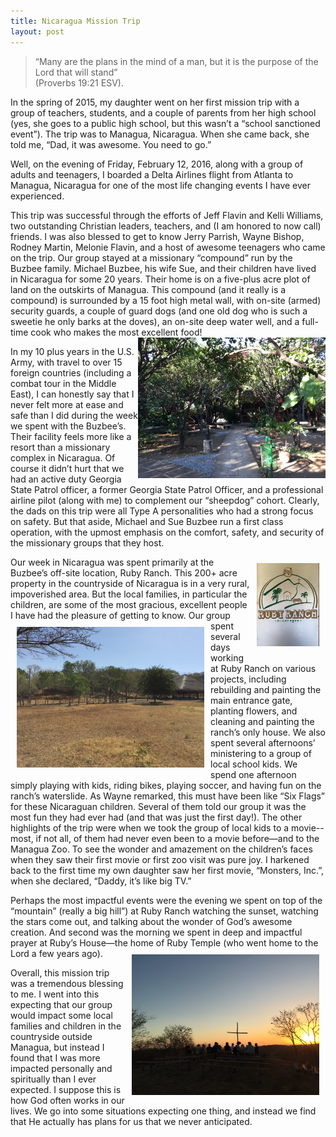 ```yaml
---
title: Nicaragua Mission Trip
layout: post
---
```

<blockquote>“Many are the plans in the mind of a man, but it is the purpose of the Lord that will stand”<br> (Proverbs 19:21 ESV).</blockquote>

In the spring of 2015, my daughter went on her first mission trip with a group of teachers, students, and a couple of parents from her high school (yes, she goes to a public high school, but this wasn’t a “school sanctioned event”). The trip was to Managua, Nicaragua. When she came back, she told me, “Dad, it was awesome. You need to go.”

Well, on the evening of Friday, February 12, 2016, along with a group of adults and teenagers, I boarded a Delta Airlines flight from Atlanta to Managua, Nicaragua for one of the most life changing events I have ever experienced.

This trip was successful through the efforts of Jeff Flavin and Kelli Williams, two outstanding Christian leaders, teachers, and (I am honored to now call) friends. I was also blessed to get to know Jerry Parrish, Wayne Bishop, Rodney Martin, Melonie Flavin, and a host of awesome teenagers who came on the trip. Our group stayed at a missionary “compound” run by the Buzbee family. Michael Buzbee, his wife Sue, and their children have lived in Nicaragua for some 20 years. Their home is on a five-plus acre plot of land on the outskirts of Managua. This compound (and it really is a compound) is surrounded by a 15 foot high metal wall, with on-site (armed) security guards, a couple of guard dogs (and one old dog who is such a sweetie he only barks at the doves), an on-site deep water well, and a full-time cook who makes the most excellent food!
<a href="/images/IMG_1422.jpg" target="_blank"><img src="/images/IMG_1422.jpg" width="300" align="right"></a>

In my 10 plus years in the U.S. Army, with travel to over 15 foreign countries (including a combat tour in the Middle East), I can honestly say that I never felt more at ease and safe than I did during the week we spent with the Buzbee’s. Their facility feels more like a resort than a missionary complex in Nicaragua. Of course it didn’t hurt that we had an active duty Georgia State Patrol officer, a former Georgia State Patrol Officer, and a professional airline pilot (along with me) to complement our “sheepdog” cohort. Clearly, the dads on this trip were all Type A personalities who had a strong focus on safety. But that aside, Michael and Sue Buzbee run a first class operation, with the upmost emphasis on the comfort, safety, and security of the missionary groups that they host.

<img src="/images/RR_logo.jpg" width="100" align="right" hspace="10" vspace="10">Our week in Nicaragua was spent primarily at the Buzbee’s off-site location, Ruby Ranch. This 200+ acre property in the countryside of Nicaragua is in a very rural, impoverished area. But the local families, in particular the children, are some of the most gracious, excellent people I have had the pleasure of getting to know. <a href="/images/IMG_1847.jpg" target="_blank"><img src="/images/IMG_1847.jpg" width="300" align="left" hspace="10" vspace="10"></a> Our group spent several days working at Ruby Ranch on various projects, including rebuilding and painting the main entrance gate, planting flowers, and cleaning and painting the ranch’s only house. We also spent several afternoons’ ministering to a group of local school kids. We spend one afternoon simply playing with kids, riding bikes, playing soccer, and having fun on the ranch’s waterslide. As Wayne remarked, this must have been like “Six Flags” for these Nicaraguan children. Several of them told our group it was the most fun they had ever had (and that was just the first day!). The other highlights of the trip were when we took the group of local kids to a movie--most, if not all, of them had never even been to a movie before—and to the Managua Zoo. To see the wonder and amazement on the children’s faces when they saw their first movie or first zoo visit was pure joy. I harkened back to the first time my own daughter saw her first movie, “Monsters, Inc.”, when she declared, “Daddy, it’s like big TV.”

Perhaps the most impactful events were the evening we spent on top of the “mountain” (really a big hill”) at Ruby Ranch watching the sunset, watching the stars come out, and talking about the wonder of God’s awesome creation. And second was the morning we spent in deep and impactful prayer at Ruby’s House—the home of Ruby Temple (who went home to the Lord a few years ago).<a href="/images/IMG_1565.jpg" target="_blank"><img src="/images/IMG_1565.jpg" width="300" align="right" hspace="10" vspace="10"></a>

Overall, this mission trip was a tremendous blessing to me. I went into this expecting that our group would impact some local families and children in the countryside outside Managua, but instead I found that I was more impacted personally and spiritually than I ever expected. I suppose this is how God often works in our lives. We go into some situations expecting one thing, and instead we find that He actually has plans for us that we never anticipated.
